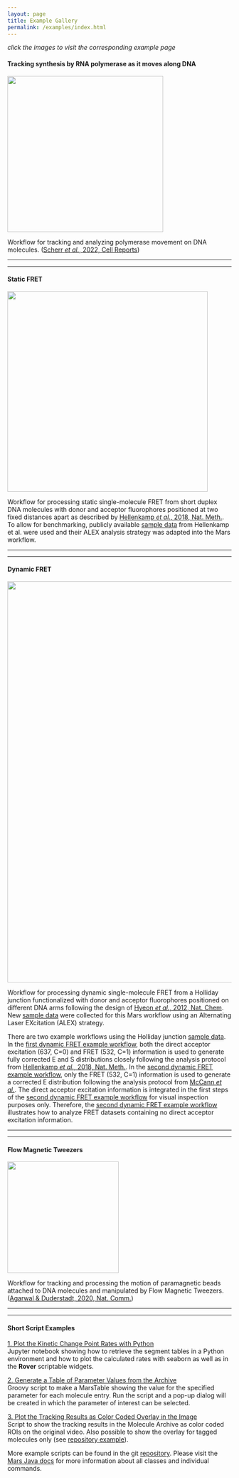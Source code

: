 ```yaml
---
layout: page
title: Example Gallery
permalink: /examples/index.html
---
```


*click the images to visit the corresponding example page*

#### Tracking synthesis by RNA polymerase as it moves along DNA

[<img align='center' src='{{site.baseurl}}/examples/img/index/img2.png' width='350' />](track-position-on-DNA)

Workflow for tracking and analyzing polymerase movement on DNA molecules. ([Scherr *et al.*, 2022, Cell Reports](https://doi.org/10.1016/j.celrep.2022.110531))

---
---

#### Static FRET

[<img align='center' src='{{site.baseurl}}/examples/img/index/img3.png' width='450' />](Static_FRET)

Workflow for processing static single-molecule FRET from short duplex DNA molecules with donor and acceptor fluorophores positioned at two fixed distances apart as described by [Hellenkamp *et al.*, 2018, Nat. Meth.](https://www.nature.com/articles/s41592-018-0085-0). To allow for benchmarking, publicly available [sample data](https://zenodo.org/record/1249497#.YMccli0RrGI) from Hellenkamp et al. were used and their ALEX analysis strategy was adapted into the Mars workflow.

---
---

#### Dynamic FRET

[<img align='center' src='{{site.baseurl}}/examples/img/index/dynamic_FRET_example.png' width='900' />](Dynamic_FRET)

Workflow for processing dynamic single-molecule FRET from a Holliday junction functionalized with donor and acceptor fluorophores positioned on different DNA arms following the design of [Hyeon *et al.*, 2012, Nat. Chem](https://www.nature.com/articles/nchem.1463). New [sample data](https://doi.org/10.5281/zenodo.6659531) were collected for this Mars workflow using an Alternating Laser EXcitation (ALEX) strategy.

There are two example workflows using the Holliday junction [sample data](https://doi.org/10.5281/zenodo.6659531). In the [first dynamic FRET example workflow](Dynamic_FRET), both the direct acceptor excitation (637, C=0) and FRET (532, C=1) information is used to generate fully corrected E and S distributions closely following the analysis protocol from [Hellenkamp *et al.*, 2018, Nat. Meth.](https://www.nature.com/articles/s41592-018-0085-0). In the [second dynamic FRET example workflow](No_aex_FRET), only the FRET (532, C=1) information is used to generate a corrected E distribution following the analysis protocol from [McCann _et al._](https://doi.org/10.1016/j.bpj.2010.04.063). The direct acceptor excitation information is integrated in the first steps of the [second dynamic FRET example workflow](No_aex_FRET) for visual inspection purposes only. Therefore, the [second dynamic FRET example workflow](No_aex_FRET) illustrates how to analyze FRET datasets containing no direct acceptor excitation information.

---
---

#### Flow Magnetic Tweezers

[<img align='center' src='{{site.baseurl}}/examples/img/index/img1.png' width='250' />](flow-Magnetic-Tweezers)

Workflow for tracking and processing the motion of paramagnetic beads attached to DNA molecules and manipulated by Flow Magnetic Tweezers. ([Agarwal & Duderstadt, 2020, Nat. Comm.](https://www.nature.com/articles/s41467-020-18456-y))

---
---


#### Short Script Examples

[1. Plot the Kinetic Change Point Rates with Python](https://github.com/duderstadt-lab/mars-tutorials/blob/master/Example_scripts_and_notebooks/13_KCP_widget_and_jupyter_plot.ipynb)  
Jupyter notebook showing how to retrieve the segment tables in a Python environment and how to plot the calculated rates with seaborn as well as in the **Rover** scriptable widgets.

[2. Generate a Table of Parameter Values from the Archive](https://github.com/duderstadt-lab/mars-tutorials/blob/master/Example_scripts_and_notebooks/09_Generate_a_table_of_parameter_values.groovy)  
Groovy script to make a MarsTable showing the value for the specified parameter for each molecule entry. Run the script and a pop-up dialog will be created in which the parameter of interest can be selected.

[3. Plot the Tracking Results as Color Coded Overlay in the Image](https://github.com/duderstadt-lab/mars-tutorials/blob/master/Example_scripts_and_notebooks/04_Color_coded_tracks_overlay.groovy)  
Script to show the tracking results in the Molecule Archive as color coded ROIs on the original video. Also possible to show the overlay for tagged molecules only (see [repository example](https://github.com/duderstadt-lab/mars-tutorials/blob/master/Example_scripts_and_notebooks/05_Color_coded_tracks_overlay_tagged.groovy)).



More example scripts can be found in the git [repository](https://github.com/duderstadt-lab/mars-tutorials). Please visit the [Mars Java docs](https://duderstadt-lab.github.io/mars-core/javadoc/) for more information about all classes and individual commands.

